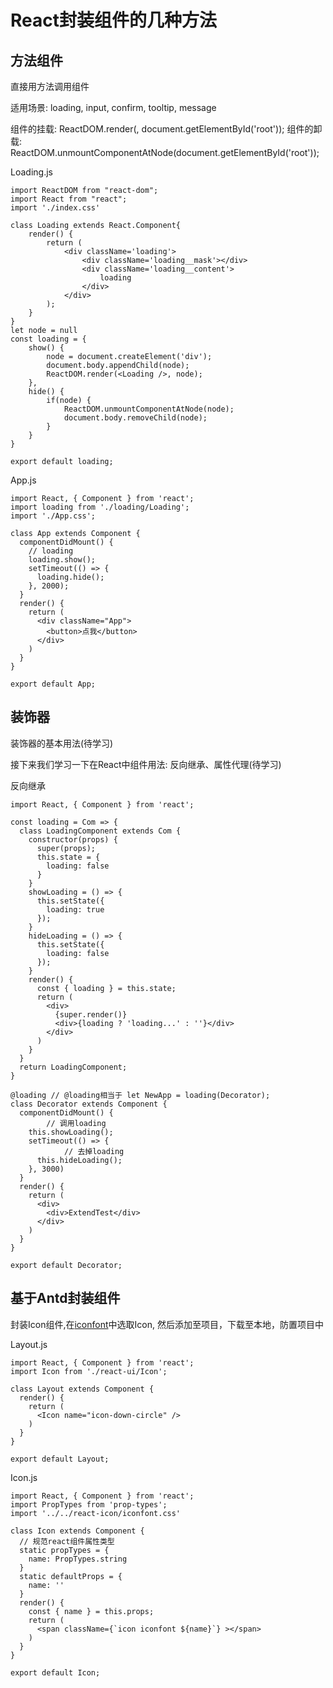 # React封装组件的几种方法

## 方法组件

直接用方法调用组件

适用场景: loading, input, confirm, tooltip, message

组件的挂载: ReactDOM.render(<Loading />, document.getElementById('root'));
组件的卸载: ReactDOM.unmountComponentAtNode(document.getElementById('root'));

Loading.js
```
import ReactDOM from "react-dom";
import React from "react";
import './index.css'

class Loading extends React.Component{
	render() {
		return (
			<div className='loading'>
				<div className='loading__mask'></div>
				<div className='loading__content'>
					loading
				</div>
			</div>
		);
	}
}
let node = null
const loading = {
	show() {
		node = document.createElement('div');
		document.body.appendChild(node);
		ReactDOM.render(<Loading />, node);
	},
	hide() {
		if(node) {
			ReactDOM.unmountComponentAtNode(node);
			document.body.removeChild(node);
		}
	}
}

export default loading;
```

App.js
```
import React, { Component } from 'react';
import loading from './loading/Loading';
import './App.css';

class App extends Component {
  componentDidMount() {
    // loading
    loading.show();
    setTimeout(() => {
      loading.hide();
    }, 2000);
  }
  render() {
    return (
      <div className="App">
        <button>点我</button>
      </div>
    )
  }
}

export default App;
```

## 装饰器

装饰器的基本用法(待学习)

接下来我们学习一下在React中组件用法: 反向继承、属性代理(待学习)

反向继承

```
import React, { Component } from 'react';

const loading = Com => {
  class LoadingComponent extends Com {
    constructor(props) {
      super(props);
      this.state = {
        loading: false
      }
    }
    showLoading = () => {
      this.setState({
        loading: true
      });
    }
    hideLoading = () => {
      this.setState({
        loading: false
      });
    }
    render() {
      const { loading } = this.state;
      return (
        <div>
          {super.render()}
          <div>{loading ? 'loading...' : ''}</div>
        </div>
      )
    }
  }
  return LoadingComponent;
}

@loading // @loading相当于 let NewApp = loading(Decorator);
class Decorator extends Component {
  componentDidMount() {
		// 调用loading
    this.showLoading();
    setTimeout(() => {
			// 去掉loading
      this.hideLoading();
    }, 3000)
  }
  render() {
    return (
      <div>
        <div>ExtendTest</div>
      </div>
    )
  }
}

export default Decorator;
```

## 基于Antd封装组件

封装Icon组件,在[iconfont](www.iconfont.cn)中选取Icon, 然后添加至项目，下载至本地，防置项目中

Layout.js

```
import React, { Component } from 'react';
import Icon from './react-ui/Icon';

class Layout extends Component {
  render() {
    return (
      <Icon name="icon-down-circle" />
    )
  }
}

export default Layout;
```

Icon.js
```
import React, { Component } from 'react';
import PropTypes from 'prop-types';
import '../../react-icon/iconfont.css'

class Icon extends Component {
  // 规范react组件属性类型
  static propTypes = {
    name: PropTypes.string
  }
  static defaultProps = {
    name: ''
  }
  render() {
    const { name } = this.props;
    return (
      <span className={`icon iconfont ${name}`} ></span>
    )  
  }
}

export default Icon;
```

